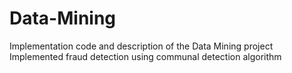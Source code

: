 # Data-Mining
Implementation code and description of the Data Mining project
Implemented fraud detection using communal detection algorithm
